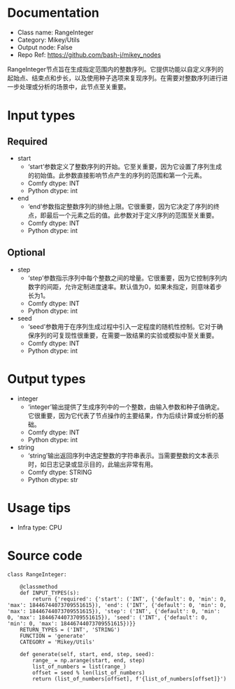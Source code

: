 # Documentation
- Class name: RangeInteger
- Category: Mikey/Utils
- Output node: False
- Repo Ref: https://github.com/bash-j/mikey_nodes

RangeInteger节点旨在生成指定范围内的整数序列。它提供功能以自定义序列的起始点、结束点和步长，以及使用种子选项来复现序列。在需要对整数序列进行进一步处理或分析的场景中，此节点至关重要。

# Input types
## Required
- start
    - ‘start’参数定义了整数序列的开始。它至关重要，因为它设置了序列生成的初始值。此参数直接影响节点产生的序列的范围和第一个元素。
    - Comfy dtype: INT
    - Python dtype: int
- end
    - ‘end’参数指定整数序列的排他上限。它很重要，因为它决定了序列的终点，即最后一个元素之后的值。此参数对于定义序列的范围至关重要。
    - Comfy dtype: INT
    - Python dtype: int
## Optional
- step
    - ‘step’参数指示序列中每个整数之间的增量。它很重要，因为它控制序列内数字的间距，允许定制进度速率。默认值为0，如果未指定，则意味着步长为1。
    - Comfy dtype: INT
    - Python dtype: int
- seed
    - ‘seed’参数用于在序列生成过程中引入一定程度的随机性控制。它对于确保序列的可复现性很重要，在需要一致结果的实验或模拟中至关重要。
    - Comfy dtype: INT
    - Python dtype: int

# Output types
- integer
    - ‘integer’输出提供了生成序列中的一个整数，由输入参数和种子值确定。它很重要，因为它代表了节点操作的主要结果，作为后续计算或分析的基础。
    - Comfy dtype: INT
    - Python dtype: int
- string
    - ‘string’输出返回序列中选定整数的字符串表示。当需要整数的文本表示时，如日志记录或显示目的，此输出非常有用。
    - Comfy dtype: STRING
    - Python dtype: str

# Usage tips
- Infra type: CPU

# Source code
```
class RangeInteger:

    @classmethod
    def INPUT_TYPES(s):
        return {'required': {'start': ('INT', {'default': 0, 'min': 0, 'max': 18446744073709551615}), 'end': ('INT', {'default': 0, 'min': 0, 'max': 18446744073709551615}), 'step': ('INT', {'default': 0, 'min': 0, 'max': 18446744073709551615}), 'seed': ('INT', {'default': 0, 'min': 0, 'max': 18446744073709551615})}}
    RETURN_TYPES = ('INT', 'STRING')
    FUNCTION = 'generate'
    CATEGORY = 'Mikey/Utils'

    def generate(self, start, end, step, seed):
        range_ = np.arange(start, end, step)
        list_of_numbers = list(range_)
        offset = seed % len(list_of_numbers)
        return (list_of_numbers[offset], f'{list_of_numbers[offset]}')
```